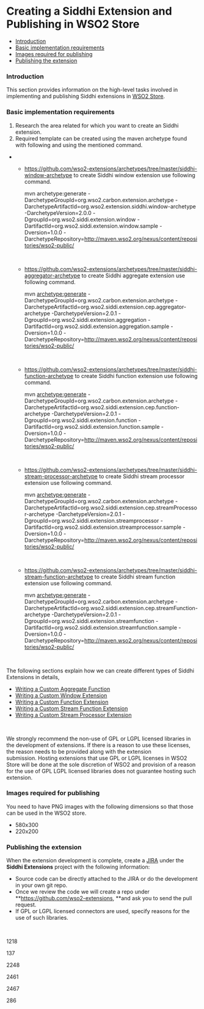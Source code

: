 # Creating a Siddhi Extension and Publishing in WSO2 Store

-   [Introduction](#CreatingaSiddhiExtensionandPublishinginWSO2Store-Introduction)
-   [Basic implementation
    requirements](#CreatingaSiddhiExtensionandPublishinginWSO2Store-Basicimplementationrequirements)
-   [Images required for
    publishing](#CreatingaSiddhiExtensionandPublishinginWSO2Store-Imagesrequiredforpublishing)
-   [Publishing the
    extension](#CreatingaSiddhiExtensionandPublishinginWSO2Store-Publishingtheextension)

### Introduction

This section provides information on the high-level tasks involved in
implementing and publishing Siddhi extensions in [WSO2
Store](https://store.wso2.com/store).

### Basic implementation requirements

1.  Research the area related for which you want to create an Siddhi
    extension.
2.  Required template can be created using the maven archetype found
    with following and using the mentioned command. 

-   -   <https://github.com/wso2-extensions/archetypes/tree/master/siddhi-window-archetype> to
        create Siddhi window extension use following command.

        mvn archetype:generate
        -DarchetypeGroupId=org.wso2.carbon.extension.archetype
        -DarchetypeArtifactId=org.wso2.extension.siddhi.window-archetype
        -DarchetypeVersion=2.0.0
        -DgroupId=org.wso2.siddi.extension.window
        -DartifactId=org.wso2.siddi.extension.window.sample
        -Dversion=1.0.0
        -DarchetypeRepository=<http://maven.wso2.org/nexus/content/repositories/wso2-public/>

         

    -   <https://github.com/wso2-extensions/archetypes/tree/master/siddhi-aggregator-archetype> to
        create Siddhi aggregate extension use following command.

        mvn [archetype:generate](http://archetypegenerate/) -DarchetypeGroupId=org.wso2.carbon.extension.archetype
        -DarchetypeArtifactId=org.wso2.siddi.extension.cep.aggregator-archetype
        -DarchetypeVersion=2.0.1
        -DgroupId=org.wso2.siddi.extension.aggregation
        -DartifactId=org.wso2.siddi.extension.aggregation.sample
        -Dversion=1.0.0
        -DarchetypeRepository=<http://maven.wso2.org/nexus/content/repositories/wso2-public/>

         

    -   <https://github.com/wso2-extensions/archetypes/tree/master/siddhi-function-archetype> to
        create Siddhi function extension use following command.

        mvn [archetype:generate](http://archetypegenerate)
        -DarchetypeGroupId=org.wso2.carbon.extension.archetype
        -DarchetypeArtifactId=org.wso2.siddi.extension.cep.function-archetype
        -DarchetypeVersion=2.0.1
        -DgroupId=org.wso2.siddi.extension.function
        -DartifactId=org.wso2.siddi.extension.function.sample
        -Dversion=1.0.0
        -DarchetypeRepository=<http://maven.wso2.org/nexus/content/repositories/wso2-public/>

         

    -   <https://github.com/wso2-extensions/archetypes/tree/master/siddhi-stream-processor-archetype> to
        create Siddhi stream processor extension use following command.

        mvn [archetype:generate](http://archetypegenerate)
        -DarchetypeGroupId=org.wso2.carbon.extension.archetype
        -DarchetypeArtifactId=org.wso2.siddi.extension.cep.streamProcessor-archetype
        -DarchetypeVersion=2.0.1
        -DgroupId=org.wso2.siddi.extension.streamprocessor
        -DartifactId=org.wso2.siddi.extension.streamprocessor.sample
        -Dversion=1.0.0
        -DarchetypeRepository=<http://maven.wso2.org/nexus/content/repositories/wso2-public/>

         

    -   <https://github.com/wso2-extensions/archetypes/tree/master/siddhi-stream-function-archetype> to
        create Siddhi stream function extension use following command.

        mvn
        [archetype:generate](http://archetypegenerate) -DarchetypeGroupId=org.wso2.carbon.extension.archetype
        -DarchetypeArtifactId=org.wso2.siddi.extension.cep.streamFunction-archetype
        -DarchetypeVersion=2.0.1
        -DgroupId=org.wso2.siddi.extension.streamfunction -DartifactId=org.wso2.siddi.extension.streamfunction.sample
        -Dversion=1.0.0 -DarchetypeRepository=<http://maven.wso2.org/nexus/content/repositories/wso2-public/>

         

The following sections explain how we can create different types of
Siddhi Extensions in details,

-   [Writing a Custom Aggregate
    Function](https://docs.wso2.com/display/CEP410/Writing+a+Custom+Aggregate+Function)
-   [Writing a Custom Window
    Extension](https://docs.wso2.com/display/CEP410/Writing+a+Custom+Window+Extension)
-   [Writing a Custom Function
    Extension](https://docs.wso2.com/display/CEP410/Writing+a+Custom+Function+Extension)
-   [Writing a Custom Stream Function
    Extension](https://docs.wso2.com/display/CEP410/Writing+a+Custom+Stream+Function+Extension)
-   [Writing a Custom Stream Processor
    Extension](https://docs.wso2.com/display/CEP410/Writing+a+Custom+Stream+Processor+Extension)

 

We strongly recommend the non-use of GPL or LGPL licensed libraries in
the development of extensions. If there is a reason to use these
licenses, the reason needs to be provided along with the extension
submission. Hosting extensions that use GPL or LGPL licenses in WSO2
Store will be done at the sole discretion of WSO2 and provision of a
reason for the use of GPL LGPL licensed libraries does not guarantee
hosting such extension.

### Images required for publishing

You need to have PNG images with the following dimensions so that those
can be used in the WSO2 store.

-   580x300
-   220x200

### **Publishing the extension**

When the extension development is complete, create
a [JIRA](https://wso2.org/jira/projects/ANLYEXT/) under the **Siddhi
Extensions** project with the following information:

-   Source code can be directly attached to the JIRA or do the
    development in your own git repo.
-   Once we review the code we will create a repo under 
    **<https://github.com/wso2-extensions>, **and ask you to send the
    pull request.
-   If GPL or LGPL licensed connectors are used, specify reasons for the
    use of such libraries. 

 

1218

137

2248

2461

2467

286
